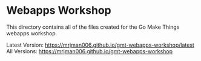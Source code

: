 # Webapps Workshop

This directory contains all of the files created for the Go Make Things
webapps workshop.

Latest Version: https://mrjman006.github.io/gmt-webapps-workshop/latest  
All Versions: https://mrjman006.github.io/gmt-webapps-workshop

